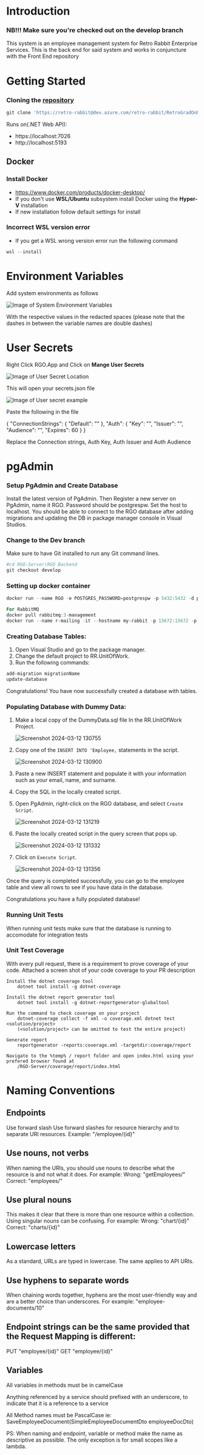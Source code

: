 # Introduction

### NB!!! Make sure you're checked out on the develop branch

This system is an employee management system for Retro Rabbit Enterprise Services. This is the back end for said system and works in conjuncture with the Front End repository

# Getting Started

### Cloning the [repository](https://retro-rabbit@dev.azure.com/retro-rabbit/RetroGradOnboard/_git/RGO-Server)

```powershell
git clone 'https://retro-rabbit@dev.azure.com/retro-rabbit/RetroGradOnboard/_git/RGO-Server'
```

Runs on(.NET Web API):

- https://localhost:7026
- http://localhost:5193

## Docker

### Install Docker

- https://www.docker.com/products/docker-desktop/
- If you don't use **WSL/Ubuntu** subsystem install Docker using the **Hyper-V** installation
- If new installation follow default settings for install

### Incorrect WSL version error

- If you get a WSL wrong version error run the following command

```powershell
wsl --install
```

# Environment Variables
Add system environments as follows 

![Image of System Environment Variables](./EnvironmentVariables.png)

With the respective values in the redacted spaces 
(please note that the dashes in between the variable names are double dashes)

# User Secrets
Right Click RGO.App and Click on **Mange User Secrets**

![Image of User Secret Location](./UserSecretsLocation.png)

This will open your secrets.json file

![Image of User secret example](./UserSecretsExample.png)

Paste the following in the file 

{
  "ConnectionStrings": {
    "Default": ""
  },
  "Auth": {
    "Key": "",
    "Issuer": "",
    "Audience": "",
    "Expires": 60
  }
}

Replace the Connection strings, Auth Key, Auth Issuer and Auth Audience

# pgAdmin

### Setup PgAdmin and Create Database

Install the latest version of PgAdmin. Then Register a new server on PgAdmin, name it RGO.
Password should be postgrespw. Set the host to localhost. You should be able to connect to the
RGO database after adding migrations and updating the DB in package manager console in
Visual Studios.


### Change to the Dev branch

Make sure to have Git installed to run any Git command lines.

```powershell
#cd RGO-Server\RGO Backend
git checkout develop
```

### Setting up docker container

```powershell
docker run --name RGO -e POSTGRES_PASSWORD=postgrespw -p 5432:5432 -d postgres

For RabbitMQ
docker pull rabbitmq:3-management
docker run --name r-mailing -it --hostname my-rabbit -p 15672:15672 -p 5672:5672 rabbitmq:3-management
```
### Creating Database Tables:

1. Open Visual Studio and go to the package manager.
2. Change the default project to RR.UnitOfWork.
3. Run the following commands:
   
```powershell
add-migration migrationName
update-database
```

Congratulations! You have now successfully created a database with tables.

### Populating Database with Dummy Data:

1. Make a local copy of the DummyData.sql file In the RR.UnitOfWork Project.

   ![Screenshot 2024-03-12 130755](https://github.com/RetroRabbit/RGO-Server/assets/82169901/178d5ba8-160e-4b28-b280-2b6a08fb02da)

3. Copy one of the ``INSERT INTO 'Employee,`` statements in the script.
   
   ![Screenshot 2024-03-12 130900](https://github.com/RetroRabbit/RGO-Server/assets/82169901/73545f25-ab5f-4e60-b929-6cd6d0fa781a)
   
4. Paste a new INSERT statement and populate it with your information such as your email, name, and surname.
   
5. Copy the SQL in the locally created script.
   
6. Open PgAdmin, right-click on the RGO database, and select ``Create Script``.

   ![Screenshot 2024-03-12 131219](https://github.com/RetroRabbit/RGO-Server/assets/82169901/5b0fa31a-9e90-4337-8896-fa3d355a5d77)

7. Paste the locally created script in the query screen that pops up.

   ![Screenshot 2024-03-12 131332](https://github.com/RetroRabbit/RGO-Server/assets/82169901/87eabaab-4856-4adc-ba54-feb1c6e47512)

8. Click on ``Execute Script``.
  
   ![Screenshot 2024-03-12 131356](https://github.com/RetroRabbit/RGO-Server/assets/82169901/69c52269-e074-487e-b489-53ac9c41a5ff)

Once the query is completed successfully, you can go to the employee table and view all rows to see if you have data in the database.

Congratulations you have a fully populated database!

### Running Unit Tests

When running unit tests make sure that the database is running to accomodate for integration tests

### Unit Test Coverage

With every pull request, there is a requirement to prove coverage of your code. Attached a screen shot of your code coverage to your PR description

```
Install the dotnet coverage tool
    dotnet tool install -g dotnet-coverage

Install the dotnet report generator tool
    dotnet tool install -g dotnet-reportgenerator-globaltool

Run the command to check coverage on your project
    dotnet-coverage collect -f xml -o coverage.xml dotnet test <solution/project>
    (<solution/project> can be omitted to test the entire project)

Generate report
    reportgenerator -reports:coverage.xml -targetdir:coverage/report

Navigate to the %temp% / report folder and open index.html using your prefered browser found at
    /RGO-Server/coverage/report/index.html
```

# Naming Conventions
## Endpoints
Use forward slash
Use forward slashes for resource hierarchy and to separate URI resources.
Example: "/employee/{id}"


## Use nouns, not verbs
When naming the URIs, you should use nouns to describe what the resource is and not what it does. For example:
Wrong:   "getEmployees/"
Correct: "employees/"

## Use plural nouns
This makes it clear that there is more than one resource within a collection. Using singular nouns can be confusing. For example:
Wrong:  "chart/{id}"
Correct: "charts/{id}"

## Lowercase letters
As a standard, URLs are typed in lowercase. The same applies to API URIs.


## Use hyphens to separate words
When chaining words together, hyphens are the most user-friendly way and are a better choice than underscores.
For example: "employee-documents/10"


## Endpoint strings can be the same provided that the Request Mapping is different:
PUT "employee/{id}"
GET "employee/{id}"

## Variables
All variables in methods must be in camelCase

Anything referenced by a service should prefixed with an underscore, to indicate that it is a reference to a service 

All Method names must be PascalCase
 ie: SaveEmployeeDocument(SimpleEmployeeDocumentDto employeeDocDto)

PS: When naming and endpoint, variable or method make the name as descriptive as possible. The only exception is for small scopes like a lambda.
